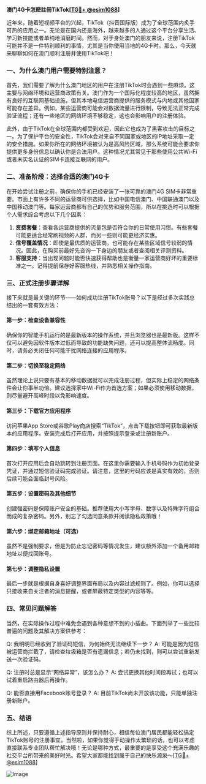 **澳门4G卡怎麽註冊TikTok[[TG💪+ @esim1088](https://t.me/s/esim1088)]**

近年来，随着短视频平台的兴起，TikTok（抖音国际版）成为了全球范围内炙手可热的应用之一。无论是在国内还是海外，越来越多的人通过这个平台分享生活、学习新技能或者单纯地消磨时间。然而，对于身处澳门的朋友来说，注册TikTok可能并不是一件特别顺利的事情，尤其是当你使用当地的4G卡时。那么，今天就来聊聊如何在澳门顺利注册并使用TikTok吧！

### 一、为什么澳门用户需要特别注意？

首先，我们需要了解为什么澳门地区的用户在注册TikTok时会遇到一些麻烦。这主要与网络环境和运营商政策有关。澳门作为一个国际化程度较高的地区，虽然拥有良好的互联网基础设施，但其本地电信运营商提供的服务模式与内地或其他国家可能存在差异。例如，某些运营商可能会对数据流量进行限制，导致无法正常完成验证流程；还有一些地区的网络环境不够稳定，这也会影响用户的注册体验。

此外，由于TikTok在全球范围内都受到欢迎，因此它也成为了黑客攻击的目标之一。为了保护平台的安全性，TikTok会对来自不同国家或地区的IP地址采取一定的安全措施。如果你所在的网络环境被认为是高风险区域，那么系统可能会要求你提供更多身份信息以确认你是合法用户。这种情况尤其常见于那些使用公共Wi-Fi或者未实名认证的SIM卡连接互联网的用户。

### 二、准备阶段：选择合适的澳门4G卡

在开始尝试注册之前，确保你的手机已经安装了一张可靠的澳门4G SIM卡非常重要。市面上有许多不同的运营商可供选择，比如中国电信澳门、中国联通澳门以及中国移动澳门等。每家运营商都有自己的优势和服务范围，所以在挑选时可以根据个人需求综合考虑以下几个因素：

1. **资费套餐**：查看各运营商提供的流量包是否符合你的日常使用习惯。有些套餐可能更适合经常刷视频的人群，而另一些则可能更经济实惠。
2. **信号覆盖情况**：即使是最优质的运营商，也可能存在某些区域信号较弱的情况。因此，在购买前最好先咨询一下身边的朋友或者查阅相关评测资料。
3. **客服支持**：当出现问题时能否快速获得帮助也是衡量一家运营商好坏的重要标准之一。记得提前保存好客服热线，并熟悉相关操作指南。

### 三、正式注册步骤详解

接下来就是最关键的环节——如何成功注册TikTok账号？以下是经过多次实践总结出的一套有效方法：

#### 第一步：检查设备兼容性
确保你的智能手机运行的是最新版本的操作系统，并且浏览器也是最新版。这样不仅可以避免因软件版本过低而导致的功能缺失问题，还可以提高整体流畅度。同时，请务必关闭任何可能干扰网络连接的应用程序。

#### 第二步：切换至稳定网络
虽然理论上说只要有基本的移动数据就可以完成注册过程，但实际上稳定的网络条件会让你事半功倍。建议选择家中Wi-Fi作为首选方案；如果必须使用移动数据，则尽量避开高峰时段以免影响速度。

#### 第三步：下载官方应用程序
访问苹果App Store或谷歌Play商店搜索“TikTok”，点击下载按钮即可获取最新版本的应用程序。安装完成后打开应用，并按照提示登录或注册新账户。

#### 第四步：填写个人信息
首次打开应用后会自动跳转到注册页面。在这里你需要输入手机号码作为初始登录凭证，并通过短信验证码完成验证。请注意，这里的号码应该是真实有效的，否则后续可能会面临封号风险。

#### 第五步：设置密码及其他细节
创建强密码是保障账户安全的基础。推荐使用大小写字母、数字以及特殊字符组合而成的复杂密码。另外，别忘了勾选同意条款并阅读隐私政策哦！

#### 第六步：绑定邮箱地址（可选）
虽然不是强制要求，但是为防止忘记密码等情况发生，建议额外添加一个备用邮箱地址以便找回账号。

#### 第七步：调整隐私设置
最后一步就是根据自身喜好调整界面布局以及内容过滤规则了。例如，你可以选择只接收来自关注者的消息提醒，或者屏蔽特定类型的内容等等。

### 四、常见问题解答

当然，在实际操作过程中难免会遇到各种意想不到的小插曲。下面列举了一些比较普遍的问题及其解决方案供参考：

Q: 我明明已经收到了验证码短信，为何始终无法继续下一步？
A: 可能是因为短信被运营商拦截了，请检查垃圾箱是否有遗漏信息；若仍未找到，则可以尝试重新发送一次验证码。

Q: 注册时总是显示“网络异常”，该怎么办？
A: 尝试更换其他时间段再试；也可以试着重启路由器后再操作。

Q: 能否直接用Facebook账号登录？
A: 目前TikTok尚未开放该功能，只能单独注册新账户。

### 五、结语

综上所述，只要遵循上述指导原则并保持耐心，相信每位澳门居民都能轻松搞定TikTok账号的注册事宜。当然啦，如果你觉得手动操作太繁琐的话，也可以考虑直接联系专业团队帮忙解决哦！无论是哪种方式，最重要的是享受这个充满乐趣的社交平台所带来的美好时光。希望大家都能找到属于自己的快乐源泉～[[TG💪+ @esim1088](https://t.me/s/esim1088)] 

![Image](https://i.postimg.cc/4NQfJmqS/Snipaste-2025-05-13-00-14-12.png)